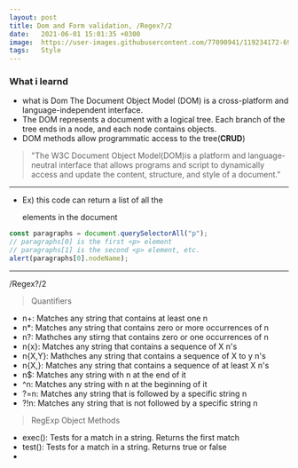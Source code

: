 ```yaml
---
layout: post
title: Dom and Form validation, /Regex?/2
date:   2021-06-01 15:01:35 +0300
image:  https://user-images.githubusercontent.com/77090941/119234172-69717180-bb67-11eb-8acc-f687aa97de80.jpg
tags:   Style
---
```

### What i learnd 
- what is Dom 
 The Document Object Model (DOM) is a cross-platform and language-independent interface. 
- The DOM represents a document with a logical tree. Each branch of the tree ends in a node, and each node contains objects. 
- DOM methods allow programmatic access to the tree(**CRUD**)

>"The W3C Document Object Model(DOM)is a platform and language-neutral interface that allows programs and script to dynamically access and update the content, structure, and style of a document."
----
- Ex) this code can return a list of all the <p> elements in the document
```js
const paragraphs = document.querySelectorAll("p");
// paragraphs[0] is the first <p> element
// paragraphs[1] is the second <p> element, etc.
alert(paragraphs[0].nodeName);
```
---
/Regex?/2

> Quantifiers
- n+: Matches any string that contains at least one n
- n*: Matches any string that contains zero or more occurrences of n
- n?: Mathches any stirng that contains zero or one occurrences of n
- n{x}: Matches any string that contains a sequence of X n's
- n{X,Y}: Mathches any string that contains a sequence of X to y n's
- n{X,}: Matches any string that contains a sequence of at least X n's
- n$: Matches any string with n at the end of it
- ^n: Matches any string with n at the beginning of it
- ?=n: Matches any string that is followed by a specific string n 
- ?!n: Matches any string that is not followed by a specific string n

>RegExp Object Methods
- exec(): Tests for a match in a string. Returns the first match
- test(): Tests for a match in a string. Returns true or false
-  
